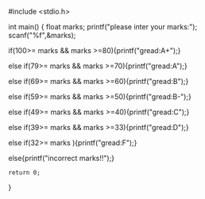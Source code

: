 #include <stdio.h>

int main() {
float marks;
printf("please inter your marks:");
scanf("%f",&marks);
    
if(100>= marks && marks >=80){printf("gread:A+");}

else if(79>= marks && marks >=70){printf("gread:A");}

else if(69>= marks && marks >=60){printf("gread:B");}

else if(59>= marks && marks >=50){printf("gread:B-");}

else if(49>= marks && marks >=40){printf("gread:C");}

else if(39>= marks && marks >=33){printf("gread:D");}

else if(32>= marks ){printf("gread:F");}

else{printf("incorrect marks!!");}

    return 0;
}
